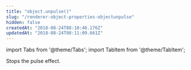 ```yaml
---
title: "object.unpulse()"
slug: "/renderer-object-properties-objectunpulse"
hidden: false
createdAt: "2018-08-24T08:10:46.176Z"
updatedAt: "2018-08-24T08:11:09.661Z"
---
```


import Tabs from '@theme/Tabs';
import TabItem from '@theme/TabItem';

Stops the pulse effect.
